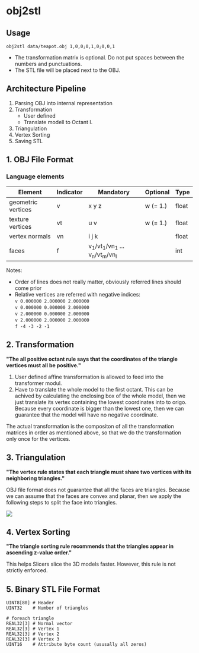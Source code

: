# obj2stl

## Usage

`obj2stl data/teapot.obj 1,0,0;0,1,0;0,0,1`

- The transformation matrix is optional. Do not put spaces between the numbers and punctuations.
- The STL file will be placed next to the OBJ.

## Architecture Pipeline

1. Parsing OBJ into internal representation
2. Transformation <br>
   * User defined
   * Translate modell to Octant I.
3. Triangulation
4. Vertex Sorting
5. Saving STL

## 1. OBJ File Format

### Language elements

| Element | Indicator | Mandatory  | Optional | Type | 
|---|---|---|---|---|
|  geometric vertices | v | x y z | w (= 1.)  | float |
|  texture vertices | vt | u v | w (= 1.) | float |
|  vertex normals | vn | i j k |   | float |
|  faces | f | v<sub>1</sub>/vt<sub>1</sub>/vn<sub>1</sub> ... v<sub>n</sub>/vt<sub>m</sub>/vn<sub>l</sub> |   | int |

Notes:
- Order of lines does not really matter, obviously referred lines should come prior
- Relative vertices are referred with negative indices: <br>
```v 0.000000 2.000000 2.000000``` <br>
```v 0.000000 0.000000 2.000000``` <br>
```v 2.000000 0.000000 2.000000``` <br>
```v 2.000000 2.000000 2.000000``` <br>
```f -4 -3 -2 -1```

## 2. Transformation

**"The all positive octant rule says that the coordinates of the triangle vertices must all be positive."**

1. User defined affine transformation is allowed to feed into the transformer modul.
2. Have to translate the whole model to the first octant. This can be achived by calculating the enclosing box of the whole model, then we just translate its vertex containing the lowest coordinates into to origo. Because every coordinate is bigger than the lowest one, then we can guarantee that the model will have no negative coordinate.

The actual transformation is the compositon of all the transformation matrices in order as mentioned above, so that we do the transformation only once for the vertices.

## 3. Triangulation

**"The vertex rule states that each triangle must share two vertices with its neighboring triangles."**

OBJ file format does not guarantee that all the faces are triangles. Because we can assume that the faces are convex and planar, then we apply the following steps to split the face into triangles.

![](./images/obj2stl-Page-1.png)

## 4. Vertex Sorting

**"The triangle sorting rule recommends that the triangles appear in ascending z-value order."**

This helps Slicers slice the 3D models faster. However, this rule is not strictly enforced.

## 5. Binary STL File Format 

```
UINT8[80] # Header
UINT32    # Number of triangles

# foreach triangle
REAL32[3] # Normal vector
REAL32[3] # Vertex 1
REAL32[3] # Vertex 2
REAL32[3] # Vertex 3
UINT16    # Attribute byte count (ususally all zeros)
```
